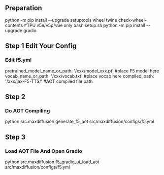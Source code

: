## Preparation
python -m pip install --upgrade setuptools wheel twine check-wheel-contents #TPU v5e/v5p/v6e only
bash setup.sh
python -m pip install --upgrade gradio
## Step 1 Edit Your Config 
### Edit f5.yml
pretrained_model_name_or_path: '/xxx/model_xxx.pt' #place F5 model here
vocab_name_or_path: '/xxx/vocab.txt' #place vocab here
compiled_path: '/xxx/jax-F5-TTS/' #AOT compiled file path
## Step 2
### Do AOT Compiling
python src.maxdiffusion.generate_f5_aot src/maxdiffusion/configs/f5.yml
## Step 3
### Load AOT File And Open Gradio
python src.maxdiffusion.f5_gradio_ui_load_aot src/maxdiffusion/configs/f5.yml